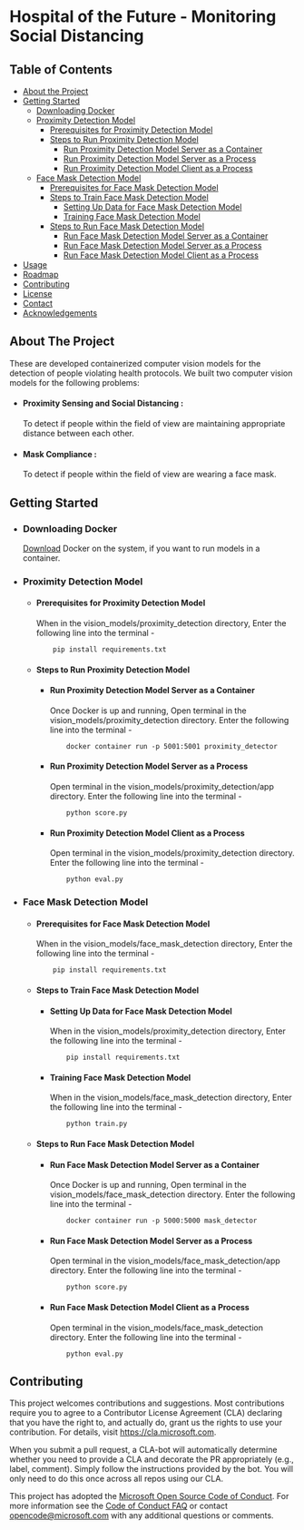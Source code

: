 # Hospital of the Future - Monitoring Social Distancing 


<!-- TABLE OF CONTENTS -->
## Table of Contents

* [About the Project](#about-the-project)
* [Getting Started](#getting-started)
  * [Downloading Docker](#downloading-docker)
  * [Proximity Detection Model](#proximity-detection-model)
    * [Prerequisites for Proximity Detection Model](#prerequisites-for-proximity-detection-model)
    * [Steps to Run Proximity Detection Model](#steps-to-run-proximity-detection-model)
        * [Run Proximity Detection Model Server as a Container](#run-proximity-detection-model-server-as-a-container)
        * [Run Proximity Detection Model Server as a Process](#run-proximity-detection-model-server-as-a-process)
        * [Run Proximity Detection Model Client as a Process](#run-proximity-detection-model-client-as-a-process)
  * [Face Mask Detection Model](#face-mask-detection-model)
    * [Prerequisites for Face Mask Detection Model](#prerequisites-for-face-mask-detection-model)
    * [Steps to Train Face Mask Detection Model](#steps-to-train-face-mask-detection-model)
        * [Setting Up Data for Face Mask Detection Model](#setting-up-data-for-face-mask-detection-model)
        * [Training Face Mask Detection Model](#training-face-mask-detection-model)
    * [Steps to Run Face Mask Detection Model](#steps-to-run-face-mask-detection-model)
        * [Run Face Mask Detection Model Server as a Container](#run-face-mask-detection-model-server-as-a-container)
        * [Run Face Mask Detection Model Server as a Process](#run-face-mask-detection-model-server-as-a-process)
        * [Run Face Mask Detection Model Client as a Process](#run-face-mask-detection-model-client-as-a-process)
* [Usage](#usage)
* [Roadmap](#roadmap)
* [Contributing](#contributing)
* [License](#license)
* [Contact](#contact)
* [Acknowledgements](#acknowledgements)


## About The Project
These are developed containerized computer vision models for the detection of people violating health protocols.
We built two computer vision models for the following problems:	
* #### Proximity Sensing and Social Distancing :
    To detect if people within the field of view are maintaining appropriate distance between each other.
* #### Mask Compliance :
    To detect if people within the field of view are wearing a face mask.


<!-- GETTING STARTED -->
## Getting Started
* ### Downloading Docker
    [Download](https://www.docker.com/products/docker-desktop) Docker on the system, if you want to run models in a container.

* ### Proximity Detection Model
    * #### Prerequisites for Proximity Detection Model
        When in the vision_models/proximity_detection directory,
        Enter the following line into the terminal -
        ```
            pip install requirements.txt
        ```
    * #### Steps to Run Proximity Detection Model
        * #### Run Proximity Detection Model Server as a Container
            Once Docker is up and running,
            Open terminal in the vision_models/proximity_detection directory.
            Enter the following line into the terminal -
            ```
                docker container run -p 5001:5001 proximity_detector
            ```
        * #### Run Proximity Detection Model Server as a Process
            Open terminal in the vision_models/proximity_detection/app directory.
            Enter the following line into the terminal -
            ```
                python score.py
            ```
        * #### Run Proximity Detection Model Client as a Process
            Open terminal in the vision_models/proximity_detection directory.
            Enter the following line into the terminal -
            ```
                python eval.py
            ```

* ### Face Mask Detection Model
    * #### Prerequisites for Face Mask Detection Model
        When in the vision_models/face_mask_detection directory,
        Enter the following line into the terminal -
        ```
            pip install requirements.txt
        ```
    * #### Steps to Train Face Mask Detection Model
        * #### Setting Up Data for Face Mask Detection Model
            When in the vision_models/proximity_detection directory,
            Enter the following line into the terminal -
            ```
                pip install requirements.txt
            ```
        * #### Training Face Mask Detection Model
            When in the vision_models/face_mask_detection directory,
            Enter the following line into the terminal -
            ```
                python train.py
            ```
    * #### Steps to Run Face Mask Detection Model
        * #### Run Face Mask Detection Model Server as a Container
            Once Docker is up and running,
            Open terminal in the vision_models/face_mask_detection directory.
            Enter the following line into the terminal -
            ```
                docker container run -p 5000:5000 mask_detector
            ```
        * #### Run Face Mask Detection Model Server as a Process
            Open terminal in the vision_models/face_mask_detection/app directory.
            Enter the following line into the terminal -
            ```
                python score.py
            ```
        * #### Run Face Mask Detection Model Client as a Process
            Open terminal in the vision_models/face_mask_detection directory.
            Enter the following line into the terminal -
            ```
                python eval.py
            ```

## Contributing

This project welcomes contributions and suggestions.  Most contributions require you to agree to a
Contributor License Agreement (CLA) declaring that you have the right to, and actually do, grant us
the rights to use your contribution. For details, visit https://cla.microsoft.com.

When you submit a pull request, a CLA-bot will automatically determine whether you need to provide
a CLA and decorate the PR appropriately (e.g., label, comment). Simply follow the instructions
provided by the bot. You will only need to do this once across all repos using our CLA.

This project has adopted the [Microsoft Open Source Code of Conduct](https://opensource.microsoft.com/codeofconduct/).
For more information see the [Code of Conduct FAQ](https://opensource.microsoft.com/codeofconduct/faq/) or
contact [opencode@microsoft.com](mailto:opencode@microsoft.com) with any additional questions or comments.
